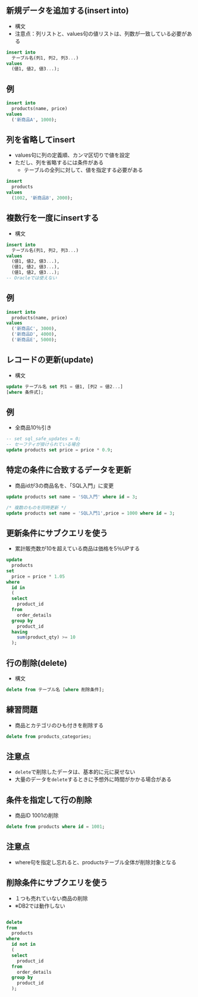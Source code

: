 新規データを追加する(insert into)
-----
- 構文
- 注意点：列リストと、values句の値リストは、列数が一致している必要がある
```sql
insert into
  テーブル名(列1, 列2, 列3...)
values
  (値1, 値2, 値3...);
```
例
-----
```sql
insert into
  products(name, price)
values
  ('新商品A', 1000);
```

列を省略してinsert
-----
- values句に列の定義順、カンマ区切りで値を設定
- ただし、列を省略するには条件がある
  - テーブルの全列に対して、値を指定する必要がある
```sql
insert
  products
values
  (1002, '新商品B', 2000);
```

複数行を一度にinsertする
-----
- 構文
```sql
insert into
  テーブル名(列1, 列2, 列3...)
values
  (値1, 値2, 値3...),
  (値1, 値2, 値3...),
  (値1, 値2, 値3...);
-- Oracleでは使えない
```

例
-----
```sql
insert into
  products(name, price)
values
  ('新商品C', 3000),
  ('新商品D', 4000),
  ('新商品E', 5000);
```

レコードの更新(update)
-----
- 構文
```sql
update テーブル名 set 列1 = 値1, [列2 = 値2...]
[where 条件式];
```

例
-----
- 全商品10％引き
```sql
-- set sql_safe_updates = 0;
-- セーフティが掛けられている場合
update products set price = price * 0.9;
```

特定の条件に合致するデータを更新
-----
- 商品idが3の商品名を、「SQL入門」に変更
```sql
update products set name = 'SQL入門' where id = 3;

/* 複数のものを同時更新 */
update products set name = 'SQL入門1',price = 1000 where id = 3;
```

更新条件にサブクエリを使う
-----
- 累計販売数が10を超えている商品は価格を5％UPする
```sql
update
  products
set
  price = price * 1.05
where
  id in
  (
  select
    product_id
  from
    order_details
  group by
    product_id
  having
    sum(product_qty) >= 10
  );
```

行の削除(delete)
-----
- 構文
```sql
delete from テーブル名 [where 削除条件];
```

練習問題
-----
- 商品とカテゴリのひも付きを削除する
```sql
delete from products_categories;
```

注意点
-----
- `delete`で削除したデータは、基本的に元に戻せない
- 大量のデータを`delete`するときに予想外に時間がかかる場合がある

条件を指定して行の削除
-----
- 商品ID 1001の削除
```sql
delete from products where id = 1001;
```

注意点
-----
- where句を指定し忘れると、productsテーブル全体が削除対象となる

削除条件にサブクエリを使う
-----
- １つも売れていない商品の削除
- ※DB2では動作しない
```sql

delete
from
  products
where
  id not in
  (
  select
    product_id
  from
    order_details
  group by
    product_id
  );
```